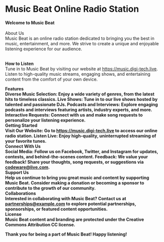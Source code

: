 <h1>Music Beat Online Radio Station</h1>
<b>Welcome to Music Beat</b><br><br>
About Us<br>
Music Beat is an online radio station dedicated to bringing you the best in music, entertainment, and more. We strive to create a unique and enjoyable listening experience for our audience.<br><br>

<b>How to Listen</b><br>
Tune in to Music Beat by visiting our website at https://music.digi-tech.live. Listen to high-quality music streams, engaging shows, and entertaining content from the comfort of your own device.

<b>Features</b><br>
<b>Diverse Music Selection: Enjoy a wide variety of genres, from the latest hits to timeless classics.
<b>Live Shows: Tune in to our live shows hosted by talented and passionate DJs.
<b>Podcasts and Interviews: Explore engaging podcasts and interviews featuring artists, industry experts, and more.
<b>Interactive Requests: Connect with us and make song requests to personalize your listening experience.
<br>
<b>Getting Started</b><br>
Visit Our Website: Go to https://music.digi-tech.live to access our online radio station.
Listen Live: Enjoy high-quality, uninterrupted streaming of your favorite tunes.
<br>
<b>Connect With Us</b><br>
Social Media: Follow us on Facebook, Twitter, and Instagram for updates, contests, and behind-the-scenes content.
Feedback: We value your feedback! Share your thoughts, song requests, or suggestions via codeware@live.com.
<br>
<b>Support Us</b><br>
Help us continue to bring you great music and content by supporting Music Beat. Consider making a donation or becoming a sponsor to contribute to the growth of our community.
<br>
<b>
Collaborations</b><br>
Interested in collaborating with Music Beat? Contact us at partnerships@example.com to explore potential partnerships, sponsorships, or featured content opportunities.
<br>
<b>License</b><br>
Music Beat content and branding are protected under the Creative Commons Attribution CC license.

Thank you for being a part of Music Beat! Happy listening!
